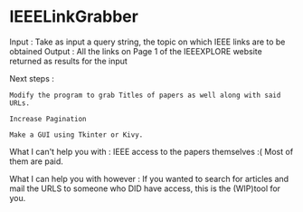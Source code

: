# IEEELinkGrabber

Input : Take as input a query string, the topic on which IEEE links are to be obtained
Output : All the links on Page 1 of the IEEEXPLORE website returned as results for the input

Next steps : 
   
    Modify the program to grab Titles of papers as well along with said URLs. 
    
    Increase Pagination
    
    Make a GUI using Tkinter or Kivy.

What I can't help you with : IEEE access to the papers themselves :( Most of them are paid. 

What I can help you with however : If you wanted to search for articles and mail the URLS to someone who DID have access, this is the (WIP)tool for you. 
